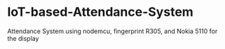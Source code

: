 # IoT-based-Attendance-System
Attendance System using nodemcu, fingerprint R305, and Nokia 5110 for the display
